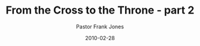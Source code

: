 ---
lunr: "true"
title: "From the Cross to the Throne - part 2"
author: "Pastor Frank Jones"
postDate: "02-28-2010"
date: 2010-02-28
category: "sermons"
slug: "2010/02/FromTheCrossToTheThrone_part2"
icon: microphone
audioLink: "FromTheCrossToTheThrone_part2"
tags: [cross, throne, easter, christian]
mp3: "FromTheCrossToTheThrone_part2/03282010.mp3"
ogg: "FromTheCrossToTheThrone_part2/03282010.ogg"
linkurl: "https://archive.org/download/FromTheCrossToTheThrone_part2/FromTheCrossToTheThrone_part2_files.xml"
ipath: "https://archive.org/download/FromTheCrossToTheThrone_part2/03282010.mp3"
layout: sermon.html
---
